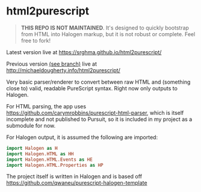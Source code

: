 # html2purescript

> **THIS REPO IS NOT MAINTAINED**. It's designed to quickly bootstrap from HTML into Halogen markup, but it is not robust or complete. Feel free to fork!

Latest version live at https://srghma.github.io/html2purescript/

Previous version [(see branch)](https://github.com/maackle/html2purescript/tree/pre-fork) live at http://michaeldougherty.info/html2purescript/

Very basic parser/renderer to convert between raw HTML and (something close to) valid, readable PureScript syntax. Right now only outputs to Halogen.

For HTML parsing, the app uses https://github.com/carymrobbins/purescript-html-parser, which is itself incomplete and not published to Pursuit, so it is included in my project as a submodule for now.

For Halogen output, it is assumed the following are imported:

```purescript
import Halogen as H
import Halogen.HTML as HH
import Halogen.HTML.Events as HE
import Halogen.HTML.Properties as HP
```

The project itself is written in Halogen and is based off https://github.com/qwaneu/purescript-halogen-template

